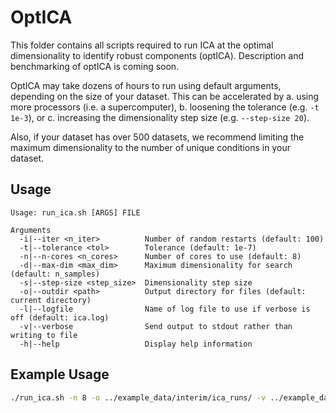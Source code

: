 # OptICA
This folder contains all scripts required to run ICA at the optimal dimensionality to identify robust components (optICA). Description and benchmarking of optICA is coming soon.

OptICA may take dozens of hours to run using default arguments, depending on the size of your dataset. This can be accelerated by
a. using more processors (i.e. a supercomputer),
b. loosening the tolerance (e.g. `-t 1e-3`), or 
c. increasing the dimensionality step size (e.g. `--step-size 20`).

Also, if your dataset has over 500 datasets, we recommend limiting the maximum dimensionality to the number of unique conditions in your dataset.

## Usage
```
Usage: run_ica.sh [ARGS] FILE

Arguments
  -i|--iter <n_iter>	      Number of random restarts (default: 100)
  -t|--tolerance <tol>        Tolerance (default: 1e-7)
  -n|--n-cores <n_cores>      Number of cores to use (default: 8)
  -d|--max-dim <max_dim>      Maximum dimensionality for search (default: n_samples)
  -s|--step-size <step_size>  Dimensionality step size
  -o|--outdir <path>          Output directory for files (default: current directory)
  -l|--logfile                Name of log file to use if verbose is off (default: ica.log)
  -v|--verbose                Send output to stdout rather than writing to file
  -h|--help                   Display help information
```
## Example Usage
```bash
./run_ica.sh -n 8 -o ../example_data/interim/ica_runs/ -v ../example_data/processed_data/log_tpm_norm.csv
```
